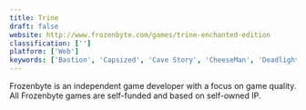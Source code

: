 ```yaml
---
title: Trine
draft: false 
website: http://www.frozenbyte.com/games/trine-enchanted-edition
classification: ['']
platform: ['Web']
keywords: ['Bastion', 'Capsized', 'Cave Story', 'CheeseMan', 'Deadlight', 'Hollow Knight', 'Insanely Twisted Shadow Planet', 'Inside', 'Knytt Stories', 'Limbo', 'Nikki and the Robots', 'Samorost', 'Secret Maryo Chronicles', 'Super Meat Boy', 'The Balloon Quest', 'The Iconoclasts', 'Toki Tori', 'VVVVVV']
---
```

Frozenbyte is an independent game developer with a focus on game quality. All Frozenbyte games are self-funded and based on self-owned IP.